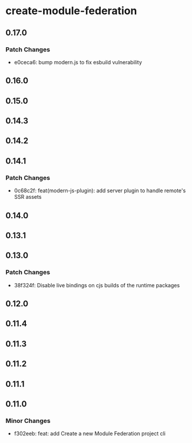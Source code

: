# create-module-federation

## 0.17.0

### Patch Changes

- e0ceca6: bump modern.js to fix esbuild vulnerability

## 0.16.0

## 0.15.0

## 0.14.3

## 0.14.2

## 0.14.1

### Patch Changes

- 0c68c2f: feat(modern-js-plugin): add server plugin to handle remote's SSR assets

## 0.14.0

## 0.13.1

## 0.13.0

### Patch Changes

- 38f324f: Disable live bindings on cjs builds of the runtime packages

## 0.12.0

## 0.11.4

## 0.11.3

## 0.11.2

## 0.11.1

## 0.11.0

### Minor Changes

- f302eeb: feat: add Create a new Module Federation project cli
